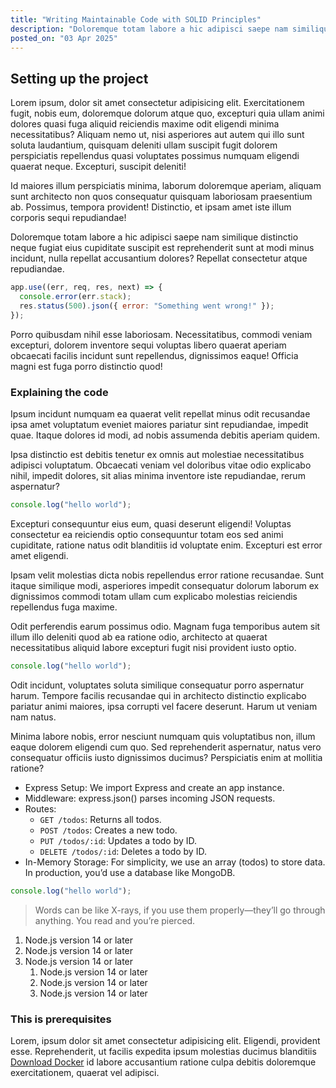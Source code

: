 ```yaml
---
title: "Writing Maintainable Code with SOLID Principles"
description: "Doloremque totam labore a hic adipisci saepe nam similique distinctio neque fugiat eius cupiditate suscipit est reprehenderit sunt at modi minus incidunt, nulla repellat accusantium dolores? Repellat consectetur atque repudiandae."
posted_on: "03 Apr 2025"
---
```


## Setting up the project

Lorem ipsum, dolor sit amet consectetur adipisicing elit. Exercitationem fugit, nobis eum, doloremque dolorum atque quo, excepturi quia ullam animi dolores quasi fuga aliquid reiciendis maxime odit eligendi minima necessitatibus? Aliquam nemo ut, nisi asperiores aut autem qui illo sunt soluta laudantium, quisquam deleniti ullam suscipit fugit dolorem perspiciatis repellendus quasi voluptates possimus numquam eligendi quaerat neque. Excepturi, suscipit deleniti!

Id maiores illum perspiciatis minima, laborum doloremque aperiam, aliquam sunt architecto non quos consequatur quisquam laboriosam praesentium ab. Possimus, tempora provident! Distinctio, et ipsam amet iste illum corporis sequi repudiandae!

Doloremque totam labore a hic adipisci saepe nam similique distinctio neque fugiat eius cupiditate suscipit est reprehenderit sunt at modi minus incidunt, nulla repellat accusantium dolores? Repellat consectetur atque repudiandae.

```js
app.use((err, req, res, next) => {
  console.error(err.stack);
  res.status(500).json({ error: "Something went wrong!" });
});
```

Porro quibusdam nihil esse laboriosam. Necessitatibus, commodi veniam excepturi, dolorem inventore sequi voluptas libero quaerat aperiam obcaecati facilis incidunt sunt repellendus, dignissimos eaque! Officia magni est fuga porro distinctio quod!

### Explaining the code

Ipsum incidunt numquam ea quaerat velit repellat minus odit recusandae ipsa amet voluptatum eveniet maiores pariatur sint repudiandae, impedit quae. Itaque dolores id modi, ad nobis assumenda debitis aperiam quidem.

Ipsa distinctio est debitis tenetur ex omnis aut molestiae necessitatibus adipisci voluptatum. Obcaecati veniam vel doloribus vitae odio explicabo nihil, impedit dolores, sit alias minima inventore iste repudiandae, rerum aspernatur?

```js
console.log("hello world");
```

Excepturi consequuntur eius eum, quasi deserunt eligendi! Voluptas consectetur ea reiciendis optio consequuntur totam eos sed animi cupiditate, ratione natus odit blanditiis id voluptate enim. Excepturi est error amet eligendi.

Ipsam velit molestias dicta nobis repellendus error ratione recusandae. Sunt itaque similique modi, asperiores impedit consequatur dolorum laborum ex dignissimos commodi totam ullam cum explicabo molestias reiciendis repellendus fuga maxime.

Odit perferendis earum possimus odio. Magnam fuga temporibus autem sit illum illo deleniti quod ab ea ratione odio, architecto at quaerat necessitatibus aliquid labore excepturi fugit nisi provident iusto optio.

```js
console.log("hello world");
```

Odit incidunt, voluptates soluta similique consequatur porro aspernatur harum. Tempore facilis recusandae qui in architecto distinctio explicabo pariatur animi maiores, ipsa corrupti vel facere deserunt. Harum ut veniam nam natus.

Minima labore nobis, error nesciunt numquam quis voluptatibus non, illum eaque dolorem eligendi cum quo. Sed reprehenderit aspernatur, natus vero consequatur officiis iusto dignissimos ducimus? Perspiciatis enim at mollitia ratione?

- Express Setup: We import Express and create an app instance.
- Middleware: express.json() parses incoming JSON requests.
- Routes:
  - `GET /todos`: Returns all todos.
  - `POST /todos`: Creates a new todo.
  - `PUT /todos/:id`: Updates a todo by ID.
  - `DELETE /todos/:id`: Deletes a todo by ID.
- In-Memory Storage: For simplicity, we use an array (todos) to store data. In production, you’d use a database like MongoDB.

```js
console.log("hello world");
```

> Words can be like X-rays, if you use them properly—they’ll go through anything. You read and you’re pierced.

1. Node.js version 14 or later
2. Node.js version 14 or later
3. Node.js version 14 or later
   1. Node.js version 14 or later
   2. Node.js version 14 or later
   3. Node.js version 14 or later

### This is prerequisites

Lorem, ipsum dolor sit amet consectetur adipisicing elit. Eligendi, provident esse. Reprehenderit, ut facilis expedita ipsum molestias ducimus blanditiis [Download Docker](https://docker.com) id labore accusantium ratione culpa debitis doloremque exercitationem, quaerat vel adipisci.
